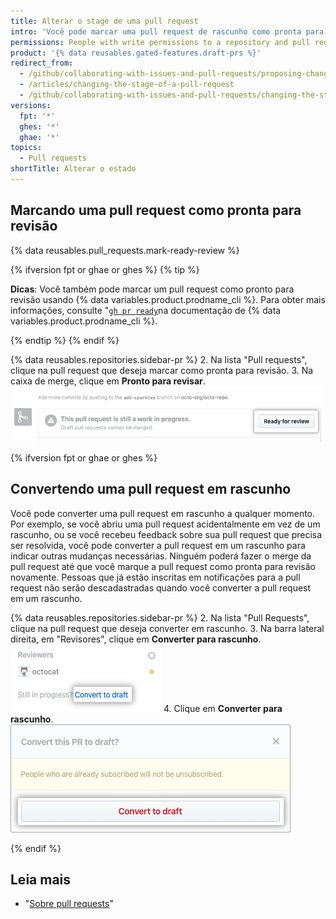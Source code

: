 ```yaml
---
title: Alterar o stage de uma pull request
intro: 'Você pode marcar uma pull request de rascunho como pronta para revisão{% ifversion fpt or ghae or ghes %} ou converter uma pull request para rascunho{% endif %}.'
permissions: People with write permissions to a repository and pull request authors can change the stage of a pull request.
product: '{% data reusables.gated-features.draft-prs %}'
redirect_from:
  - /github/collaborating-with-issues-and-pull-requests/proposing-changes-to-your-work-with-pull-requests/changing-the-stage-of-a-pull-request
  - /articles/changing-the-stage-of-a-pull-request
  - /github/collaborating-with-issues-and-pull-requests/changing-the-stage-of-a-pull-request
versions:
  fpt: '*'
  ghes: '*'
  ghae: '*'
topics:
  - Pull requests
shortTitle: Alterar o estado
---
```


## Marcando uma pull request como pronta para revisão

{% data reusables.pull_requests.mark-ready-review %}

{% ifversion fpt or ghae or ghes %}
{% tip %}

**Dicas**: Você também pode marcar um pull request como pronto para revisão usando {% data variables.product.prodname_cli %}. Para obter mais informações, consulte "[`gh pr ready`](https://cli.github.com/manual/gh_pr_ready)na documentação de {% data variables.product.prodname_cli %}.

{% endtip %}
{% endif %}

{% data reusables.repositories.sidebar-pr %}
2. Na lista "Pull requests", clique na pull request que deseja marcar como pronta para revisão.
3. Na caixa de merge, clique em **Pronto para revisar**. ![Botão Ready for review (Pronta para revisão)](/assets/images/help/pull_requests/ready-for-review-button.png)

{% ifversion fpt or ghae or ghes %}

## Convertendo uma pull request em rascunho

Você pode converter uma pull request em rascunho a qualquer momento. Por exemplo, se você abriu uma pull request acidentalmente em vez de um rascunho, ou se você recebeu feedback sobre sua pull request que precisa ser resolvida, você pode converter a pull request em um rascunho para indicar outras mudanças necessárias. Ninguém poderá fazer o merge da pull request até que você marque a pull request como pronta para revisão novamente. Pessoas que já estão inscritas em notificações para a pull request não serão descadastradas quando você converter a pull request em um rascunho.

{% data reusables.repositories.sidebar-pr %}
2. Na lista "Pull Requests", clique na pull request que deseja converter em rascunho.
3. Na barra lateral direita, em "Revisores", clique em **Converter para rascunho**. ![Converter para link de rascunho](/assets/images/help/pull_requests/convert-to-draft-link.png)
4. Clique em **Converter para rascunho**. ![Converter para confirmação de rascunho](/assets/images/help/pull_requests/convert-to-draft-dialog.png)

{% endif %}

## Leia mais

- "[Sobre pull requests](/github/collaborating-with-issues-and-pull-requests/about-pull-requests)"
